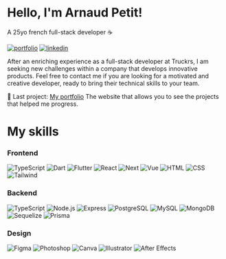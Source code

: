 # Hello, I'm Arnaud Petit!
A 25yo french full-stack developer ☕

[![portfolio](https://img.shields.io/badge/my_portfolio-000?style=for-the-badge&logo=ko-fi&logoColor=white)](https://dotshark.ovh/)
[![linkedin](https://img.shields.io/badge/linkedin-0A66C2?style=for-the-badge&logo=linkedin&logoColor=white)](https://www.linkedin.com/in/arnaud-petit-dev/)

After an enriching experience as a full-stack developer at Truckrs, I am seeking new challenges within a company that develops innovative products.
Feel free to contact me if you are looking for a motivated and creative developer, ready to bring their technical skills to your team.

📌 Last project: [My portfolio](https://github.com/DotShark/portfolio) The website that allows you to see the projects that helped me progress.

# My skills

### Frontend
![TypeScript](https://img.shields.io/badge/TypeScript-007ACC?style=for-the-badge&logo=typescript&logoColor=white)
![Dart](https://img.shields.io/badge/Dart-0175C2?style=for-the-badge&logo=dart&logoColor=white)
![Flutter](https://img.shields.io/badge/Flutter-02569B?style=for-the-badge&logo=flutter&logoColor=white)
![React](https://img.shields.io/badge/React-20232A?style=for-the-badge&logo=react&logoColor=61DAFB)
![Next](https://img.shields.io/badge/next%20js-000000?style=for-the-badge&logo=nextdotjs&logoColor=white)
![Vue](https://img.shields.io/badge/Vue.js-35495E?style=for-the-badge&logo=vue.js&logoColor=4FC08D)
![HTML](https://img.shields.io/badge/HTML-239120?style=for-the-badge&logo=html5&logoColor=white)
![CSS](https://img.shields.io/badge/CSS-239120?&style=for-the-badge&logo=css3&logoColor=white)
![Tailwind](https://img.shields.io/badge/Tailwind_CSS-38B2AC?style=for-the-badge&logo=tailwind-css&logoColor=white)

### Backend
![TypeScript](https://img.shields.io/badge/TypeScript-007ACC?style=for-the-badge&logo=typescript&logoColor=white)
![Node.js](https://img.shields.io/badge/Node.js-43853D?style=for-the-badge&logo=node.js&logoColor=white)
![Express](https://img.shields.io/badge/Express.js-404D59?style=for-the-badge)
![PostgreSQL](https://img.shields.io/badge/PostgreSQL-316192?style=for-the-badge&logo=postgresql&logoColor=white)
![MySQL](https://img.shields.io/badge/MySQL-005C84?style=for-the-badge&logo=mysql&logoColor=white)
![MongoDB](https://img.shields.io/badge/MongoDB-4EA94B?style=for-the-badge&logo=mongodb&logoColor=white)
![Sequelize](https://img.shields.io/badge/Sequelize-52B0E7?style=for-the-badge&logo=Sequelize&logoColor=white)
![Prisma](https://img.shields.io/badge/Prisma-3982CE?style=for-the-badge&logo=Prisma&logoColor=white)

### Design
![Figma](https://img.shields.io/badge/Figma-F24E1E?style=for-the-badge&logo=figma&logoColor=white)
![Photoshop](https://img.shields.io/badge/Adobe%20Photoshop-31A8FF?style=for-the-badge&logo=Adobe%20Photoshop&logoColor=black)
![Canva](https://img.shields.io/badge/Canva-%2300C4CC.svg?&style=for-the-badge&logo=Canva&logoColor=white)
![Illustrator](https://img.shields.io/badge/Adobe%20Illustrator-FF9A00?style=for-the-badge&logo=adobe%20illustrator&logoColor=white)
![After Effects](https://img.shields.io/badge/Adobe%20after%20affects-CF96FD?style=for-the-badge&logo=Adobe%20after%20effects&logoColor=393665)
